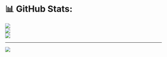 # 📊 GitHub Stats:
![](https://github-readme-stats.vercel.app/api?username=KumarShresth7&theme=dark&hide_border=false&include_all_commits=false&count_private=false)<br/>
![](https://github-readme-streak-stats.herokuapp.com/?user=KumarShresth7&theme=dark&hide_border=false)<br/>
![](https://github-readme-stats.vercel.app/api/top-langs/?username=KumarShresth7&theme=dark&hide_border=false&include_all_commits=false&count_private=false&layout=compact)

---
[![](https://visitcount.itsvg.in/api?id=KumarShresth7&icon=0&color=0)](https://visitcount.itsvg.in)

<!-- Proudly created with GPRM ( https://gprm.itsvg.in ) -->
